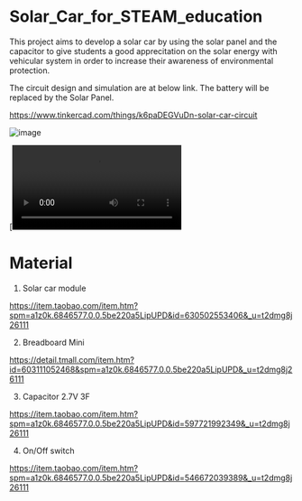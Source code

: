 # Solar_Car_for_STEAM_education

This project aims to develop a solar car by using the solar panel and the capacitor to give students a good apprecitation on the solar energy with vehicular system in order to increase their awareness of environmental protection.

The circuit design and simulation are at below link. The battery will be replaced by the Solar Panel. 

https://www.tinkercad.com/things/k6paDEGVuDn-solar-car-circuit

![image](https://github.com/jasonngai01/Solar_Car_for_STEAM_education-/blob/main/pic/circuit.jpg)

[![Watch the video](https://github.com/jasonngai01/Solar_Car_for_STEAM_education/blob/main/pic/7f9d5cd0-3cdb-4980-837a-d3dfe822c19d.mp4)


# Material

1. Solar car module

https://item.taobao.com/item.htm?spm=a1z0k.6846577.0.0.5be220a5LipUPD&id=630502553406&_u=t2dmg8j26111

2. Breadboard Mini

https://detail.tmall.com/item.htm?id=603111052468&spm=a1z0k.6846577.0.0.5be220a5LipUPD&_u=t2dmg8j26111


3. Capacitor 2.7V 3F

https://item.taobao.com/item.htm?spm=a1z0k.6846577.0.0.5be220a5LipUPD&id=597721992349&_u=t2dmg8j26111

4. On/Off switch

https://item.taobao.com/item.htm?spm=a1z0k.6846577.0.0.5be220a5LipUPD&id=546672039389&_u=t2dmg8j26111